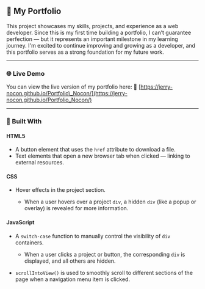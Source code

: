 ## 🎨 My Portfolio

This project showcases my skills, projects, and experience as a web developer. Since this is my first time building a portfolio, I can’t guarantee perfection — but it represents an important milestone in my learning journey. I'm excited to continue improving and growing as a developer, and this portfolio serves as a strong foundation for my future work.

---

### 🌐 Live Demo

You can view the live version of my portfolio here:
🔗 [https://jerry-nocon.github.io/Portfolio\_Nocon/](https://jerry-nocon.github.io/Portfolio_Nocon/)

---

### 🧰 Built With

#### **HTML5**

* A button element that uses the `href` attribute to download a file.
* Text elements that open a new browser tab when clicked — linking to external resources.

#### **CSS**

* Hover effects in the project section.

  * When a user hovers over a project `div`, a hidden `div` (like a popup or overlay) is revealed for more information.

#### **JavaScript**

* A `switch-case` function to manually control the visibility of `div` containers.

  * When a user clicks a project or button, the corresponding `div` is displayed, and all others are hidden.
* `scrollIntoView()` is used to smoothly scroll to different sections of the page when a navigation menu item is clicked.

